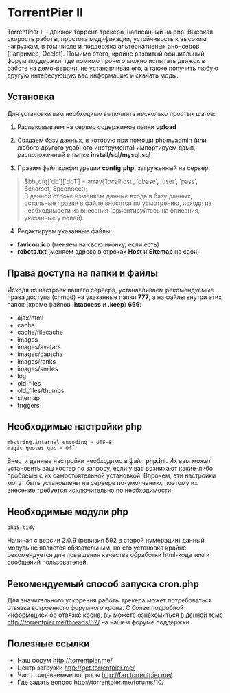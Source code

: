 TorrentPier II
======================

TorrentPier II - движок торрент-трекера, написанный на php. Высокая скорость работы, простота модификации, устойчивость к высоким нагрузкам, в том числе и поддержка альтернативных анонсеров (например, Ocelot). Помимо этого, крайне развитый официальный форум поддержки, где помимо прочего можно испытать движок в работе на демо-версии, не устанавливая его, а также получить любую другую интересующую вас информацию и скачать моды.

## Установка

Для установки вам необходимо выполнить несколько простых шагов:

1. Распаковываем на сервер содержимое папки **upload**

2. Создаем базу данных, в которую при помощи phpmyadmin (или любого другого удобного инструмента) импортируем дамп, расположенный в папке **install/sql/mysql.sql**
3. Правим файл конфигурации **config.php**, загруженный на сервер:
> $bb_cfg['db']['db1'] = array('localhost', 'dbase', 'user', 'pass', $charset, $pconnect);    
> В данной строке изменяем данные входа в базу данных, остальные правки в файле вносятся по усмотрению, исходя из необходимости из внесения (ориентируйтесь на описания, указанные у полей).

4. Редактируем указанные файлы:
 + **favicon.ico** (меняем на свою иконку, если есть)  
 + **robots.txt** (меняем адреса в строках **Host** и **Sitemap** на свои)

## Права доступа на папки и файлы

Исходя из настроек вашего сервера, устанавливаем рекомендуемые права доступа (chmod) на указанные папки **777**, а на файлы внутри этих папок (кроме файлов **.htaccess** и **.keep**) **666**:
- ajax/html
- cache
- cache/filecache
- images
- images/avatars
- images/captcha
- images/ranks
- images/smiles
- log
- old_files
- old_files/thumbs
- sitemap
- triggers

## Необходимые настройки php

    mbstring.internal_encoding = UTF-8
    magic_quotes_gpc = Off
Внести данные настройки необходимо в файл **php.ini**. Их вам может установить ваш хостер по запросу, если у вас возникают какие-либо проблемы с их самостоятельной установкой. Впрочем, эти настройки могут быть установлены на сервере по-умолчанию, поэтому их внесение требуется исключительно по необходимости.

## Необходимые модули php

    php5-tidy

Начиная с версии 2.0.9 (ревизия 592 в старой нумерации) данный модуль не является обязательным, но его установка крайне рекомендуется для повышения качества обработки html-кода тем и сообщений пользователей. 

## Рекомендуемый способ запуска cron.php

Для значительного ускорения работы трекера может потребоваться отвязка встроенного форумного крона. С более подробной информацией об отвязке крона, вы можете ознакомиться в данной теме http://torrentpier.me/threads/52/ на нашем форуме поддержки.

## Полезные ссылки

+ Наш форум http://torrentpier.me/
+ Центр загрузки http://get.torrentpier.me/
+ Часто задаваемые вопросы http://faq.torrentpier.me/
+ Где задать вопрос http://torrentpier.me/forums/10/
